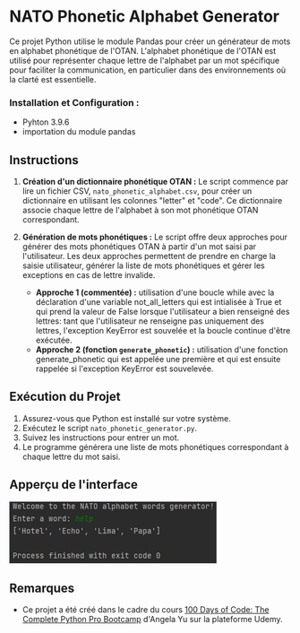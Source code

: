 # NATO Phonetic Alphabet Generator

Ce projet Python utilise le module Pandas pour créer un générateur de mots en alphabet phonétique de l'OTAN. L'alphabet phonétique de l'OTAN est utilisé pour représenter chaque lettre de l'alphabet par un mot spécifique pour faciliter la communication, en particulier dans des environnements où la clarté est essentielle.

### Installation et Configuration :

- Pyhton 3.9.6
- importation du module pandas

## Instructions

1. **Création d'un dictionnaire phonétique OTAN :** Le script commence par lire un fichier CSV, `nato_phonetic_alphabet.csv`, pour créer un dictionnaire en utilisant les colonnes "letter" et "code". Ce dictionnaire associe chaque lettre de l'alphabet à son mot phonétique OTAN correspondant.

2. **Génération de mots phonétiques :** Le script offre deux approches pour générer des mots phonétiques OTAN à partir d'un mot saisi par l'utilisateur. Les deux approches permettent de prendre en charge la saisie utilisateur, générer la liste de mots phonétiques et gérer les exceptions en cas de lettre invalide.

   - **Approche 1 (commentée) :** utilisation d'une boucle while avec la déclaration d'une variable not_all_letters qui est intialisée à True et qui prend la valeur de False lorsque l'utilisateur a bien renseigné des lettres: tant que l'utilisateur ne renseigne pas uniquement des lettres, l'exception KeyError est souvelée et la boucle continue d'être exécutée.
   - **Approche 2 (fonction `generate_phonetic`) :** utilisation d'une fonction generate_phonetic qui est appelée une première et qui est ensuite rappelée si l'exception KeyError est souvelevée.

## Exécution du Projet

1. Assurez-vous que Python est installé sur votre système.
2. Exécutez le script `nato_phonetic_generator.py`.
3. Suivez les instructions pour entrer un mot.
4. Le programme générera une liste de mots phonétiques correspondant à chaque lettre du mot saisi.

## Apperçu de l'interface
![NATO Phonetic Alphabet](assets/screenshot.png)

## Remarques

- Ce projet a été créé dans le cadre du cours [100 Days of Code: The Complete Python Pro Bootcamp](https://www.udemy.com/course/100-days-of-code/) d'Angela Yu sur la plateforme Udemy.
